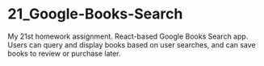 # 21_Google-Books-Search

My 21st homework assignment. React-based Google Books Search app.  Users can query and display books based on user searches, and can save books to review or purchase later.
